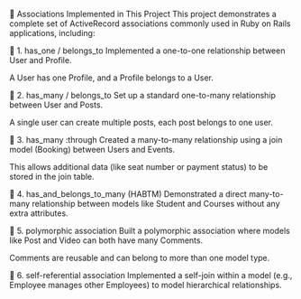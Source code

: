 📘 Associations Implemented in This Project
This project demonstrates a complete set of ActiveRecord associations commonly used in Ruby on Rails applications, including:

🔹 1. has_one / belongs_to
Implemented a one-to-one relationship between User and Profile.

A User has one Profile, and a Profile belongs to a User.

🔹 2. has_many / belongs_to
Set up a standard one-to-many relationship between User and Posts.

A single user can create multiple posts, each post belongs to one user.

🔹 3. has_many :through
Created a many-to-many relationship using a join model (Booking) between Users and Events.

This allows additional data (like seat number or payment status) to be stored in the join table.

🔹 4. has_and_belongs_to_many (HABTM)
Demonstrated a direct many-to-many relationship between models like Student and Courses without any extra attributes.

🔹 5. polymorphic association
Built a polymorphic association where models like Post and Video can both have many Comments.

Comments are reusable and can belong to more than one model type.

🔹 6. self-referential association
Implemented a self-join within a model (e.g., Employee manages other Employees) to model hierarchical relationships.
